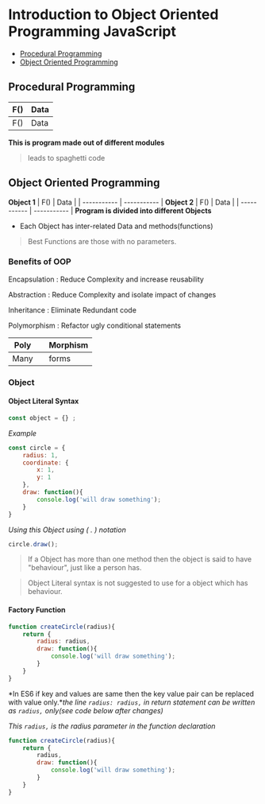 # Introduction to Object Oriented Programming JavaScript
- [Procedural Programming](#pp)
- [Object Oriented Programming](#oop)

<h2 id="pp">Procedural Programming</h2>

| F() | Data |
| ----------- | ----------- |
| F() | Data |

**This is program made out of different modules**

> leads to spaghetti code

<h2 id="oop">Object Oriented Programming</h2>

**Object 1**
| F() | Data |
| ----------- | ----------- |
**Object 2**
| F() | Data |
| ----------- | ----------- |
**Program is divided into different Objects**
- Each Object has inter-related Data and methods(functions)

> Best Functions are those with no parameters.

### Benefits of OOP

Encapsulation
: Reduce Complexity and increase reusability

Abstraction
: Reduce Complexity and isolate impact of changes

Inheritance
: Eliminate Redundant code

Polymorphism
: Refactor ugly conditional statements

Poly |  | Morphism
-----|--|-------
Many |  | forms

### Object

#### Object Literal Syntax

```javascript
const object = {} ;
```
*Example*
```javascript
const circle = {
    radius: 1,
    coordinate: {
        x: 1,
        y: 1
    },
    draw: function(){
        console.log('will draw something');
    }
}
```
*Using this Object using ( . ) notation*
```javascript
circle.draw();
```
> If a Object has more than one method then the object is said to have "behaviour", just like a person has.

> Object Literal syntax is not suggested to use for a object which has behaviour.

#### Factory Function
```javascript
function createCircle(radius){
    return {
        radius: radius,
        draw: function(){
            console.log('will draw something');
        }
    }
}
```
*In ES6 if key and values are same then the key value pair can be replaced with value only.**the line `radius: radius,` in return statement can be written as `radius,` only(see code below after changes)*

*This `radius,` is the radius parameter in the function declaration*

```javascript
function createCircle(radius){
    return {
        radius,
        draw: function(){
            console.log('will draw something');
        }
    }
}
```